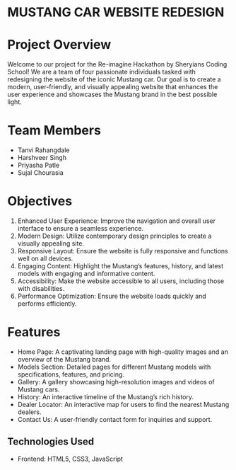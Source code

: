 # MUSTANG CAR WEBSITE REDESIGN

# Project Overview

Welcome to our project for the Re-imagine Hackathon by Sheryians Coding School! We are a team of four passionate individuals tasked with redesigning the website of the iconic Mustang car. Our goal is to create a modern, user-friendly, and visually appealing website that enhances the user experience and showcases the Mustang brand in the best possible light.




# Team Members

- Tanvi Rahangdale
- Harshveer Singh
- Priyasha Patle
- Sujal Chourasia




# Objectives

1. Enhanced User Experience: Improve the navigation and overall user interface to ensure a seamless experience.
2. Modern Design: Utilize contemporary design principles to create a visually appealing site.
3. Responsive Layout: Ensure the website is fully responsive and functions well on all devices.
4. Engaging Content: Highlight the Mustang’s features, history, and latest models with engaging and informative content.
5. Accessibility: Make the website accessible to all users, including those with disabilities.
6. Performance Optimization: Ensure the website loads quickly and performs efficiently.




# Features

- Home Page: A captivating landing page with high-quality images and an overview of the Mustang brand.
- Models Section: Detailed pages for different Mustang models with specifications, features, and pricing.
- Gallery: A gallery showcasing high-resolution images and videos of Mustang cars.
- History: An interactive timeline of the Mustang’s rich history.
- Dealer Locator: An interactive map for users to find the nearest Mustang dealers.
- Contact Us: A user-friendly contact form for inquiries and support.




## Technologies Used

- Frontend: HTML5, CSS3, JavaScript
